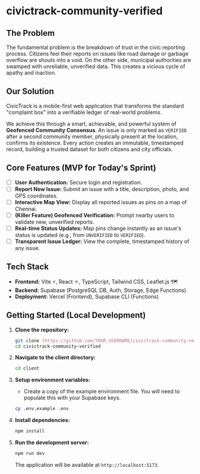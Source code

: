 # civictrack-community-verified

## The Problem

The fundamental problem is the breakdown of trust in the civic reporting process. Citizens feel their reports on issues like road damage or garbage overflow are shouts into a void. On the other side, municipal authorities are swamped with unreliable, unverified data. This creates a vicious cycle of apathy and inaction.

## Our Solution

CivicTrack is a mobile-first web application that transforms the standard "complaint box" into a verifiable ledger of real-world problems.

We achieve this through a smart, achievable, and powerful system of **Geofenced Community Consensus**. An issue is only marked as `VERIFIED` after a second community member, physically present at the location, confirms its existence. Every action creates an immutable, timestamped record, building a trusted dataset for both citizens and city officials.

## Core Features (MVP for Today's Sprint)

- [ ] **User Authentication:** Secure login and registration.
- [ ] **Report New Issue:** Submit an issue with a title, description, photo, and GPS coordinates.
- [ ] **Interactive Map View:** Display all reported issues as pins on a map of Chennai.
- [ ] **(Killer Feature) Geofenced Verification:** Prompt nearby users to validate new, unverified reports.
- [ ] **Real-time Status Updates:** Map pins change instantly as an issue's status is updated (e.g., from `UNVERIFIED` to `VERIFIED`).
- [ ] **Transparent Issue Ledger:** View the complete, timestamped history of any issue.

## Tech Stack

* **Frontend:** Vite ⚡, React ⚛️, TypeScript, Tailwind CSS, Leaflet.js 🗺️
* **Backend:** Supabase (PostgreSQL DB, Auth, Storage, Edge Functions)
* **Deployment:** Vercel (Frontend), Supabase CLI (Functions)

## Getting Started (Local Development)

1.  **Clone the repository:**
    ```bash
    git clone [https://github.com/YOUR_USERNAME/civictrack-community-verified.git](https://github.com/YOUR_USERNAME/civictrack-community-verified.git)
    cd civictrack-community-verified
    ```

2.  **Navigate to the client directory:**
    ```bash
    cd client
    ```

3.  **Setup environment variables:**
    * Create a copy of the example environment file. You will need to populate this with your Supabase keys.
    ```bash
    cp .env.example .env
    ```

4.  **Install dependencies:**
    ```bash
    npm install
    ```

5.  **Run the development server:**
    ```bash
    npm run dev
    ```
    The application will be available at `http://localhost:5173`.